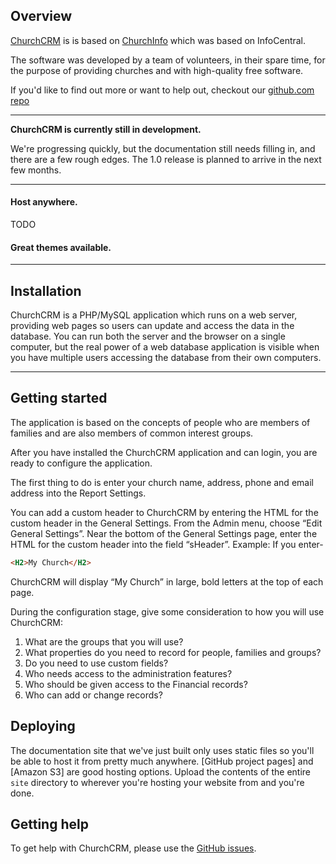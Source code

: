 
## Overview

[ChurchCRM](http://churchcrm.io) is is based on [ChurchInfo](http://churchdb.org) which was based on InfoCentral.

The software was developed by a team of volunteers, in their spare time, for the purpose of providing churches and with high-quality free software.

If you'd like to find out more or want to help out, checkout our [github.com repo](https://github.com/ChurchCRM/CRM/)

---

**ChurchCRM is currently still in development.**

We're progressing quickly, but the documentation still needs filling in, and there are a few rough edges.  The 1.0 release is planned to arrive in the next few months.

---

#### Host anywhere.

TODO

#### Great themes available.

---

## Installation

ChurchCRM is a PHP/MySQL application which runs on a web server, providing web pages so users can update and access the data in the database. You can run both the server and the browser on a single computer, but the real power of a web database application is visible when you have multiple users accessing the database from their own computers.

---

## Getting started

The application is based on the concepts of people who are members of families and are also members of common interest groups.

After you have installed the ChurchCRM application and can login, you are ready to configure the application.

The first thing to do is enter your church name, address, phone and email address into the Report Settings.

You can add a custom header to ChurchCRM by entering the HTML for the custom header in the General Settings. From the Admin menu, choose “Edit General Settings”. Near the bottom of the General Settings page, enter the HTML for the custom header into the field “sHeader”. Example: If you enter-
```html
<H2>My Church</H2>
```

ChurchCRM will display “My Church” in large, bold letters at the top of each page.

During the configuration stage, give some consideration to how you will use ChurchCRM:

1. What are the groups that you will use?
2. What properties do you need to record for people, families and groups?
3. Do you need to use custom fields?
4. Who needs access to the administration features?
5. Who should be given access to the Financial records?
6. Who can add or change records?

## Deploying

The documentation site that we've just built only uses static files so you'll be able to host it from pretty much anywhere. [GitHub project pages] and [Amazon S3] are good hosting options. Upload the contents of the entire `site` directory to wherever you're hosting your website from and you're done.


## Getting help

To get help with ChurchCRM, please use the [GitHub issues].

[GitHub issues]: https://github.com/ChurchCRM/CRM/issues

